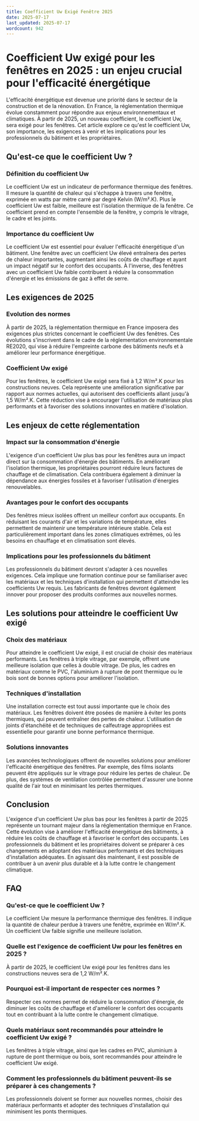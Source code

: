 ```yaml
---
title: Coefficient Uw Exigé Fenêtre 2025
date: 2025-07-17
last_updated: 2025-07-17
wordcount: 942
---
```


# Coefficient Uw exigé pour les fenêtres en 2025 : un enjeu crucial pour l'efficacité énergétique

L'efficacité énergétique est devenue une priorité dans le secteur de la construction et de la rénovation. En France, la réglementation thermique évolue constamment pour répondre aux enjeux environnementaux et climatiques. À partir de 2025, un nouveau coefficient, le coefficient Uw, sera exigé pour les fenêtres. Cet article explore ce qu'est le coefficient Uw, son importance, les exigences à venir et les implications pour les professionnels du bâtiment et les propriétaires.

## Qu'est-ce que le coefficient Uw ?

### Définition du coefficient Uw

Le coefficient Uw est un indicateur de performance thermique des fenêtres. Il mesure la quantité de chaleur qui s'échappe à travers une fenêtre, exprimée en watts par mètre carré par degré Kelvin (W/m².K). Plus le coefficient Uw est faible, meilleure est l'isolation thermique de la fenêtre. Ce coefficient prend en compte l'ensemble de la fenêtre, y compris le vitrage, le cadre et les joints.

### Importance du coefficient Uw

Le coefficient Uw est essentiel pour évaluer l'efficacité énergétique d'un bâtiment. Une fenêtre avec un coefficient Uw élevé entraînera des pertes de chaleur importantes, augmentant ainsi les coûts de chauffage et ayant un impact négatif sur le confort des occupants. À l'inverse, des fenêtres avec un coefficient Uw faible contribuent à réduire la consommation d'énergie et les émissions de gaz à effet de serre.

## Les exigences de 2025

### Evolution des normes

À partir de 2025, la réglementation thermique en France imposera des exigences plus strictes concernant le coefficient Uw des fenêtres. Ces évolutions s'inscrivent dans le cadre de la réglementation environnementale RE2020, qui vise à réduire l'empreinte carbone des bâtiments neufs et à améliorer leur performance énergétique.

### Coefficient Uw exigé

Pour les fenêtres, le coefficient Uw exigé sera fixé à 1,2 W/m².K pour les constructions neuves. Cela représente une amélioration significative par rapport aux normes actuelles, qui autorisent des coefficients allant jusqu'à 1,5 W/m².K. Cette réduction vise à encourager l'utilisation de matériaux plus performants et à favoriser des solutions innovantes en matière d'isolation.

## Les enjeux de cette réglementation

### Impact sur la consommation d'énergie

L'exigence d'un coefficient Uw plus bas pour les fenêtres aura un impact direct sur la consommation d'énergie des bâtiments. En améliorant l'isolation thermique, les propriétaires pourront réduire leurs factures de chauffage et de climatisation. Cela contribuera également à diminuer la dépendance aux énergies fossiles et à favoriser l'utilisation d'énergies renouvelables.

### Avantages pour le confort des occupants

Des fenêtres mieux isolées offrent un meilleur confort aux occupants. En réduisant les courants d'air et les variations de température, elles permettent de maintenir une température intérieure stable. Cela est particulièrement important dans les zones climatiques extrêmes, où les besoins en chauffage et en climatisation sont élevés.

### Implications pour les professionnels du bâtiment

Les professionnels du bâtiment devront s'adapter à ces nouvelles exigences. Cela implique une formation continue pour se familiariser avec les matériaux et les techniques d'installation qui permettent d'atteindre les coefficients Uw requis. Les fabricants de fenêtres devront également innover pour proposer des produits conformes aux nouvelles normes.

## Les solutions pour atteindre le coefficient Uw exigé

### Choix des matériaux

Pour atteindre le coefficient Uw exigé, il est crucial de choisir des matériaux performants. Les fenêtres à triple vitrage, par exemple, offrent une meilleure isolation que celles à double vitrage. De plus, les cadres en matériaux comme le PVC, l'aluminium à rupture de pont thermique ou le bois sont de bonnes options pour améliorer l'isolation.

### Techniques d'installation

Une installation correcte est tout aussi importante que le choix des matériaux. Les fenêtres doivent être posées de manière à éviter les ponts thermiques, qui peuvent entraîner des pertes de chaleur. L'utilisation de joints d'étanchéité et de techniques de calfeutrage appropriées est essentielle pour garantir une bonne performance thermique.

### Solutions innovantes

Les avancées technologiques offrent de nouvelles solutions pour améliorer l'efficacité énergétique des fenêtres. Par exemple, des films isolants peuvent être appliqués sur le vitrage pour réduire les pertes de chaleur. De plus, des systèmes de ventilation contrôlée permettent d'assurer une bonne qualité de l'air tout en minimisant les pertes thermiques.

## Conclusion

L'exigence d'un coefficient Uw plus bas pour les fenêtres à partir de 2025 représente un tournant majeur dans la réglementation thermique en France. Cette évolution vise à améliorer l'efficacité énergétique des bâtiments, à réduire les coûts de chauffage et à favoriser le confort des occupants. Les professionnels du bâtiment et les propriétaires doivent se préparer à ces changements en adoptant des matériaux performants et des techniques d'installation adéquates. En agissant dès maintenant, il est possible de contribuer à un avenir plus durable et à la lutte contre le changement climatique.

## FAQ

### Qu'est-ce que le coefficient Uw ?

Le coefficient Uw mesure la performance thermique des fenêtres. Il indique la quantité de chaleur perdue à travers une fenêtre, exprimée en W/m².K. Un coefficient Uw faible signifie une meilleure isolation.

### Quelle est l'exigence de coefficient Uw pour les fenêtres en 2025 ?

À partir de 2025, le coefficient Uw exigé pour les fenêtres dans les constructions neuves sera de 1,2 W/m².K.

### Pourquoi est-il important de respecter ces normes ?

Respecter ces normes permet de réduire la consommation d'énergie, de diminuer les coûts de chauffage et d'améliorer le confort des occupants tout en contribuant à la lutte contre le changement climatique.

### Quels matériaux sont recommandés pour atteindre le coefficient Uw exigé ?

Les fenêtres à triple vitrage, ainsi que les cadres en PVC, aluminium à rupture de pont thermique ou bois, sont recommandés pour atteindre le coefficient Uw exigé.

### Comment les professionnels du bâtiment peuvent-ils se préparer à ces changements ?

Les professionnels doivent se former aux nouvelles normes, choisir des matériaux performants et adopter des techniques d'installation qui minimisent les ponts thermiques.